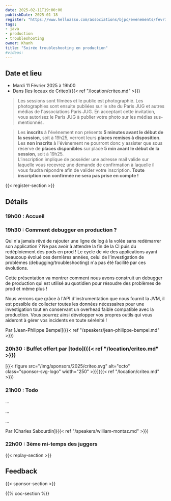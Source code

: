 ```yaml
---
date: 2025-02-11T19:00:00
publishDate: 2025-01-18
register: "https://www.helloasso.com/associations/bjpc/evenements/fevrier-2025"
tags:
- java
- production
- troubleshooting
owner: Khanh
title: "Soirée troubleshooting en production"
#videos:
---
```


## Date et lieu

* Mardi 11 Février 2025 à 19h00
* Dans [les locaux de Criteo]({{< ref "/location/criteo.md" >}})

> Les sessions sont filmées et le public est photographié.
Les photographies sont ensuite publiées sur le site du Paris JUG et autres médias de l'associations Paris JUG.
En acceptant cette invitation, vous autorisez le Paris JUG à publier votre photo sur les médias sus-mentionnés.

> Les **inscrits** à l'évènement non présents **5 minutes avant le début de la session**, soit à 19h25, verront leurs **places remises à disposition**.  
Les **non inscrits** à l'évènement ne pourront donc y assister que sous réserve de **places disponibles** sur place **5 min avant le début de la session**, soit à 19h25.  
L’inscription implique de posséder une adresse mail valide sur laquelle vous recevrez une demande de confirmation à laquelle il vous faudra répondre afin de valider votre inscription.
**Toute inscription non confirmée ne sera pas prise en compte !**

{{< register-section >}}

## Détails

### 19h00 : Accueil

### 19h30 : Comment debugger en production ?

Qui n'a jamais rêvé de rajouter une ligne de log à la volée sans redémarrer son application ? Ne pas avoir à attendre la fin de la CI puis du redéploiement des pods en prod ! Le cycle de vie des applications ayant beaucoup évolué ces dernières années, celui de l'investigation de problèmes (debugging/troubleshooting) n'a pas été facilité par ces évolutions.

Cette présentation va montrer comment nous avons construit un debugger de production qui est utilisé au quotidien pour résoudre des problèmes de prod et même plus !

Nous verrons que grâce à l'API d'instrumentation que nous fournit la JVM, il est possible de collecter toutes les données nécessaires pour une investigation tout en conservant un overhead faible compatible avec la production. Vous pourrez ainsi développer vos propres outils qui vous aideront à gérer vos incidents en toute sérénité !

Par [Jean-Philippe Bempel]({{< ref "/speakers/jean-philippe-bempel.md" >}})

### 20h30 : Buffet offert par [todo]({{< ref "/location/criteo.md" >}})

[{{< figure src="/img/sponsors/2025/criteo.svg" alt="octo" class="sponsor-svg-logo" width="250" >}}]({{< ref "/location/criteo.md" >}}) 


### 21h00 : Todo

...

...

...

Par [Charles Sabourdin]({{< ref "/speakers/william-montaz.md" >}})

### 22h00 : 3ème mi-temps des juggers

{{< replay-section >}}

## Feedback

{{< sponsor-section >}}

{{% coc-section %}}
